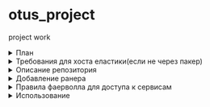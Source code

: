 # otus_project
project work


<details><summary> План </summary><p>

 - [x] Описать докерфайл для crawler-app
 - [x] Описать докерфайл для crawler-гш
 - [x] Найти контейнер MongoDB 
 - [x] Найти контейнер RabbitMQ
 - [x] Написать docker-compose с зависимостями сервисов
 - [x] Поднять в GCP docker-host с помощью gcloud
 - [x] Проверить работоспособность
 - [x] Интегрировать с Gitlab
 - [x] Интегрировать с Prometheus
     - [x] Добавить Cadvisor
     - [x] Добавить Grafana
     - [x] Добавить Alertmanager
 - [x] Интегрировать с системой логирования :
     - [x]  Fluentd 
     - [x]  Elasticsearch 
     - [x]  Kibana
     - [ ]  Zipkin (не видит сервисов)
 - [x] Завернуть все в пакер

</p></details>

<details><summary> Требования для хоста еластики(если не через пакер) </summary><p>

- Нужен увеличеный размер памяти под процесс по требованиям джавы (78 ошибка):
 - до ребута ```sudo sysctl -w vm.max_map_count=262144```
 - навсегда ```sudo echo "vm.max_map_count=262144" >> /etc/sysctl.conf```

</p></details>


<details><summary> Описание репозитория </summary><p>

- ```crawler-app/``` Приложение вместе с докерфайлом
- ```crawler-ui/``` Веб интерфейс приложения вместе с докерфайлом
- ```prometheus/``` Система мониторинга с докерфайлами и конфигами
- ```fluentd/``` Сборщик логов fluentd с докерфайлом и конфигом
- ```packer/``` Описаный backed образ платформы
- ```terraform/``` Terraform манифест для поднятия платформы в GCP

</p></details>


<details><summary>Добавление ранера</summary><p>

```
docker run -d --name gitlab-runner --restart always \
-v /srv/gitlab-runner/config:/etc/gitlab-runner \
-v /var/run/docker.sock:/var/run/docker.sock \
gitlab/gitlab-runner:latest
```

- Урл и токен можно посмотреть в Ваш_проект_на_гитлабе -> Settings -> CI/CD -> Runners

```
docker exec -it gitlab-runner gitlab-runner register \
  --non-interactive \
  --url (адресс_гитлаба_напр)"http://192.168.88.12/" \
  --registration-token (токен_из_гитлаба_напр)"pn_6afCNnncRD-5P4Jnv" \
  --executor "docker" \
  --docker-image alpine:latest \
  --description "crawler-runner-01" \
  --request-concurrency 3 \
  --tag-list "docker,gitlab,crawler-runner" \
  --run-untagged="true" \
  --locked="false" \
  --docker-privileged
```

</p></details>


<details><summary> Правила фаерволла для доступа к сервисам </summary><p>

(Правила согласно открытым портам контейнеров ,указаным в env файлах)

```
- Правило для доступа к docker-machine ,если создается через нее, в других случаях надобности в нем нет
gcloud compute firewall-rules create "tcp-host-rule" --allow tcp:2376 \
      --source-ranges="93.126.79.67/32" \
      --description="Access to docker-machine host"

gcloud compute firewall-rules create "tcp-ui-https-rule" --allow tcp:80 \
      --source-ranges="0.0.0.0/0" \
      --description="HTTP access for aplication ui"

gcloud compute firewall-rules create "tcp-prometheus-rule" --allow tcp:9090 \
      --source-ranges="93.126.79.67/32" \
      --description="HTTP access for prometheus"

gcloud compute firewall-rules create "tcp-cadvisor-rule" --allow tcp:8080 \
      --source-ranges="93.126.79.67/32" \
      --description="HTTP access for cadvisor"

gcloud compute firewall-rules create "tcp-grafana-rule" --allow tcp:3000 \
      --source-ranges="93.126.79.67/32" \
      --description="HTTP access for grafana (monitoring)"

gcloud compute firewall-rules create "tcp-kibana-rule" --allow tcp:5601 \
      --source-ranges="93.126.79.67/32" \
      --description="HTTP access for kibana (logging)"

gcloud compute firewall-rules create "tcp-http-gitlab-rule" --allow tcp:8888 \
      --source-ranges="93.126.79.67/32" \
      --description="HTTP access for gitlab"

gcloud compute firewall-rules create "tcp-ssh-gitlab-rule" --allow tcp:2222 \
      --source-ranges="93.126.79.67/32" \
      --description="SSH access for gitlab"

gcloud compute firewall-rules create "tcp-alertmanager-rule" --allow tcp:9093 \
      --source-ranges="93.126.79.67/32" \
      --description="HTTP access for alertmanager"
```

</p></details>

<details><summary> Использование </summary><p>

### Для использования нужны :
- Docker version 17.05.0-ce (минимум,подойдет и версия из apt)
- docker-compose version 1.17.1 (минимум,подойдет и версия из apt)
- Нужно быть зарегестрированым в dockerhub
- packer version 1.3.3 (минимум)
- Terraform v0.11.9
- У packer и terraform должен быть открыт доступ к управлению ресурсами GCP
- Google Cloud SDK 240.0.0 (минимум)

### 1.Собрать контейнеры приложения и инфраструктуры:
- ```src/build_images.sh``` скрипт для интерактивного билда контейнеров и пуша на свой аккаунт dockerhub

### 2.Отредактировать переменные окружения для compose файлов:
- ```.env_example``` переименовать в ```.env``` (Если не трогать ,будут браться тестовые контейнеры)

### 3.Собрать образ платформы с помощью packer:
- ```packer/variables.json.example``` переименовать в ```packer/variables.json``` отредактировать переменные (как минимум project_id)
- Сбилдить образ из корня репозитория ```packer build -var-file=packer/variables.json packer/immutable.json```

### 4.Terraform

### 5. Создать раннер для приложения 

</p></details>
